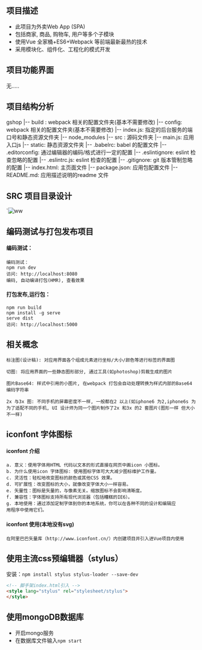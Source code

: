 ## 项目描述

- 此项目为外卖Web App (SPA)
- 包括商家, 商品, 购物车, 用户等多个子模块
- 使用Vue 全家桶+ES6+Webpack 等前端最新最热的技术
- 采用模块化、组件化、工程化的模式开发

## 项目功能界面

无.....

## 项目结构分析

gshop
	|-- build : webpack 相关的配置文件夹(基本不需要修改)
	|-- config: webpack 相关的配置文件夹(基本不需要修改)
		|-- index.js: 指定的后台服务的端口号和静态资源文件夹
	|-- node_modules
	|-- src : 源码文件夹
		|-- main.js: 应用入口js
|-- static: 静态资源文件夹
|-- .babelrc: babel 的配置文件
|-- .editorconfig: 通过编辑器的编码/格式进行一定的配置
|-- .eslintignore: eslint 检查忽略的配置
|-- .eslintrc.js: eslint 检查的配置
|-- .gitignore: git 版本管制忽略的配置
|-- index.html: 主页面文件
|-- package.json: 应用包配置文件
|-- README.md: 应用描述说明的readme 文件

## SRC 项目目录设计

`![ww](C:\Users\Administrator\Desktop\Vue项目笔记\img\ww.png)

## 编码测试与打包发布项目

#### 编码测试：

~~~
编码测试：
npm run dev
访问: http://localhost:8080
编码, 自动编译打包(HMR), 查看效果
~~~

#### 打包发布,运行包：

~~~
npm run build
npm install -g serve
serve dist
访问: http://localhost:5000
~~~

## 相关概念

~~~
标注图(设计稿): 对应用界面各个组成元素进行坐标/大小/颜色等进行标签的界面图

切图: 将应用界面的一些静态图形部分, 通过工具(如photoshop)剪裁生成的图片

图片Base64: 样式中引用的小图片, 在webpack 打包会自动处理转换为样式内部的Base64 编码字符串

2x 与3x 图: 不同手机的屏幕密度不一样, 一般都在2 以上(如iphone6 为2,iphone6s 为
为了适配不同的手机, UI 设计师为同一个图片制作了2x 和3x 的2 套图片(图形一样 但大小不一样)
~~~

## iconfont 字体图标

#### iconfont 介绍

~~~~
a. 意义：使用字体用HTML 代码以文本的形式直接在网页中画icon 小图标。
b. 为什么使用icon 字体图标: 使用图标字体可大大减少图标维护工作量。
c. 灵活性：轻松地改变图标的颜色或其他CSS 效果。
d. 可扩展性：改变图标的大小，就像改变字体大小一样容易。
e. 矢量性：图标是矢量的，与像素无关。缩放图标不会影响清晰度。
f. 兼容性：字体图标支持所有现代浏览器（包括糟糕的IE6）。
g. 本地使用：通过添加定制字体到你的本地系统，你可以在各种不同的设计和编辑应
用程序中使用它们。
~~~~

#### iconfont 使用(本地没有svg)

~~~
在阿里巴巴矢量库（http://www.iconfont.cn/）内创建项目并引入进Vue项目内使用
~~~

## 使用主流css预编辑器（stylus）

安装：`npm install stylus stylus-loader --save-dev`

~~~html
<!-- 脚手架index.html引入 -->
<style lang="stylus" rel="stylesheet/stylus">
</style>
~~~

## 使用mongoDB数据库

- 开启mongo服务
- 在数据库文件输入`npm start`

